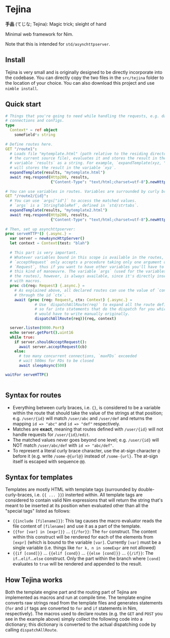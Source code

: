 # Tejina

**手品** (てじな; Tejina): Magic trick; sleight of hand

Minimal web framework for Nim.

Note that this is intended for `std/asynchttpserver`.

## Install

Tejina is very small and is originally designed to be directly incorporate into
the codebase. You can directly copy the two files in the `src/tejina` folder to
the location of your choice. You can also download this project and use
`nimble install`.

## Quick start

``` nim
# Things that you're going to need while handling the requests, e.g. database
# connections and configs.
type
  Context* = ref object
    someField*: string 
	
# Define routes here.
GET "/route1":
  # Loads file "mytemplate.html" (path relative to the residing directory of
  # the current source file), evaluates it and stores the result in the
  # variable `results` as a string. For example, `expandTemplate(xyz, "blah")`
  # will stores the result in the variable `xyz`.
  expandTemplate(results, "mytemplate.html")
  await req.respond(Http200, results,
                    {"Content-Type": "text/html;charset=utf-8"}.newHttpHeaders())
					
# You can use variables in routes. Variables are surrounded by curly brackets.
GET "/route2/{id}":
  # You can use `args["id"]` to access the matched values.
  # `args` is a `StringTableRef`, defined in `std/strtabs`.
  expandTemplate(results, "mytemplate2.html")
  await req.respond(Http200, results,
                    {"Content-Type": "text/html;charset=utf-8"}.newHttpHeaders())
	
# Then, set up asynchttpserver:
proc serveHTTP*() {.async.} =
  var server = newAsyncHttpServer()
  let context = Context(test: "blah")
  
  # This part is very important.
  # Whatever variables bound in this scope is available in the routes, but
  # `acceptRequest` only accepts a procedure taking only one argument of type
  # `Request`, thus if you want to have other variables you'll have to do
  # this kind of manoeuvre. The variable `args` (used for the variables in
  # the routes), however, is always available, since it's directly inserted
  # with macros.
  proc cb(req: Request) {.async.} =
    # As explained above, all declared routes can use the value of `context`
	# through the id `ctx`.
    await (proc (req: Request, ctx: Context) {.async.} =
		     # Use `dispatchAllRoute(req)` to expand all the route definitions
			 # so far into statements that do the dispatch for you which you
			 # would have to write manually originally.
             dispatchAllRoute(req))(req, context)

  server.listen(9000.Port)
  echo server.getPort().uint16
  while true:
    if server.shouldAcceptRequest():
      await server.acceptRequest(cb)
    else:
      # too many concurrent connections, `maxFDs` exceeded
      # wait 500ms for FDs to be closed
      await sleepAsync(500)

waitFor serveHTTP()
  
```

## Syntax for routes

+ Everything between curly braces, i.e. `{}`, is considered to be a variable within the route that should take the value of the strings at that position; e.g. `/user/{id}` will match `/user/abc` and `/user/def` and returns the mapping `id => "abc"` and `id => "def"` respectively.
+ Matches are **exact**, meaning that routes defined with `/user/{id}` will not handle requests for `/user/{id}/edit`.
+ The matched values never goes beyond one level; e.g. `/user/{id}` will NOT match `/user/abc/def` with `id => "abc/def"`.
+ To represent a literal curly brace character, use the at-sign character `@` before it (e.g. write `/some-@{url@}` instead of `/some-{url}`. The at-sign itself is escaped with sequence `@@`.

## Syntax for templates

Templates are mostly HTML with template tags (surrounded by double-curly-braces, i.e. `{{ ... }}`) insterted within. All template tags are considered to contain valid Nim expressions that will return the string that's meant to be inserted at its position when evaluated other than all the "special tags" listed as follows:

+ `{{include [filename]}}`: This tag causes the macro evaluator reads the file content of `[filename]` and use it as a part of the template. 
+ `{{for [var] in [expr]}}` ... `{{/for}}`: The `for` construct. The content within this construct will be rendered for each of the elements from `[expr]` (which is bound to the variable `[var]`. Currently `[var]` must be a single variable (i.e. things like `for k, n in someExpr` are not allowed)
+ `{{if [cond]}}` ... `{{elif [cond}}` ... `{{else [cond]}}` ... `{{/if}}`: The `if`...`elif`...`else` construct. Only the part within the branch where `[cond]` evaluates to `true` will be rendered and appended to the result.

## How Tejina works

Both the template engine part and the routing part of Tejina are implemented as macros and run at compile time. The template engine converts raw strings read from the template files and generates statements (`for` and `if` tags are converted to `for` and `if` statements in Nim, respectively). The macros used to declare routes (e.g. the `GET` and `POST` you see in the example above) simply collect the following code into a dictionary; this dictionary is converted to the actual dispatching code by calling `dispatchAllRoute`.


